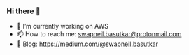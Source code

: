 ### Hi there 👋
- 🔭 I’m currently working on AWS
- 📫 How to reach me: swapneil.basutkar@protonmail.com
- 💬 Blog: https://medium.com/@swapneil.basutkar
<!--
**swapneilbasutkar/swapneilbasutkar** is a ✨ _special_ ✨ repository because its `README.md` (this file) appears on your GitHub profile.

Here are some ideas to get you started:

- 🔭 I’m currently working on ...
- 🌱 I’m currently learning ...
- 👯 I’m looking to collaborate on ...
- 🤔 I’m looking for help with ...
- 💬 Ask me about ...
- 📫 How to reach me: ...
- 😄 Pronouns: ...
- ⚡ Fun fact: ...
-->
